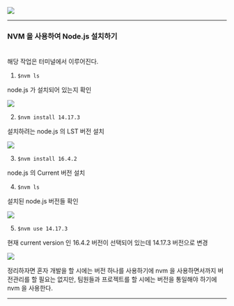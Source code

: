 ![](https://images.velog.io/images/sh981013s/post/b701064b-c1e6-476c-9419-c6c46f2ad012/image.png)

---

### NVM 을 사용하여 Node.js 설치하기 <br/><br/>

해당 작업은 터미널에서 이루어진다.  

1. ``` $nvm ls ```  


node.js 가 설치되어 있는지 확인 

![](https://images.velog.io/images/sh981013s/post/15ecea1c-9b34-4590-9e46-e73a683ac7c9/image.png)

2. ``` $nvm install 14.17.3 ```

설치하려는 node.js 의 LST 버전 설치

![](https://images.velog.io/images/sh981013s/post/4389754d-6fd9-4d00-acac-74b00e3a26f2/image.png)

3. ``` $nvm install 16.4.2 ```

node.js 의 Current 버전 설치

4. ``` $nvm ls ```

설치된 node.js 버전들 확인

![](https://images.velog.io/images/sh981013s/post/a89a0193-9e75-4471-9fa9-7209546d2c45/image.png)

5. ``` $nvm use 14.17.3 ```

현재 current version 인 16.4.2 버전이 선택되어 있는데 14.17.3 버전으로 변경

![](https://images.velog.io/images/sh981013s/post/b57a833e-8bad-4d9f-b832-dcd58ed10f51/image.png)

정리하자면 혼자 개발을 할 시에는 버전 하나를 사용하기에 nvm 을 사용하면서까지 버전관리를 할 필요는 없지만, 팀원들과 프로젝트를 할 시에는 버전을 통일해야 하기에 nvm 을 사용한다.

---


